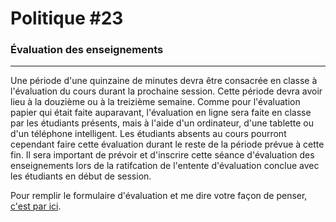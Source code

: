 # Politique #23

### Évaluation des enseignements

-----

Une période d'une quinzaine de minutes devra être consacrée en classe à l'évaluation du cours durant la prochaine session. Cette période devra avoir lieu à la douzième ou à la treizième semaine. Comme pour l'évaluation papier qui était faite auparavant, l'évaluation en ligne sera faite en classe par les étudiants présents, mais à l'aide d'un ordinateur, d'une tablette ou d'un téléphone intelligent. Les étudiants absents au cours pourront cependant faire cette évaluation durant le reste de la période prévue à cette fin. Il sera important de prévoir et d'inscrire cette séance d'évaluation des enseignements lors de la ratifcation de l'entente d'évaluation conclue avec les étudiants en début de session.

Pour remplir le formulaire d'évaluation et me dire votre façon de penser, [c'est par ici](http://evaluation.uqam.ca/).